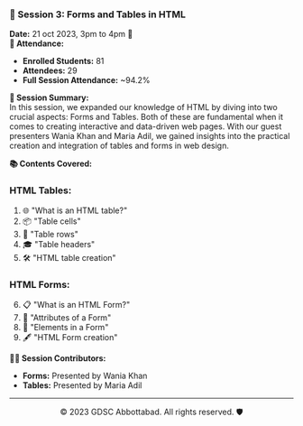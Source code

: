 ### 📅 Session 3: Forms and Tables in HTML
**Date:** 21 oct 2023, 3pm to 4pm  📌  
**👥 Attendance:**  
- **Enrolled Students:** 81  
- **Attendees:** 29  
- **Full Session Attendance:** ~94.2%  

**📜 Session Summary:**  
In this session, we expanded our knowledge of HTML by diving into two crucial aspects: Forms and Tables. Both of these are fundamental when it comes to creating interactive and data-driven web pages. With our guest presenters Wania Khan and Maria Adil, we gained insights into the practical creation and integration of tables and forms in web design.

**📚 Contents Covered:**  

### HTML Tables:
1. 🌐 "What is an HTML table?"
2. 📦 "Table cells"
3. 🧐 "Table rows"
4. 🎓 "Table headers"
5. 🛠️ "HTML table creation"

### HTML Forms:
6. 📋 "What is an HTML Form?"
7. 📝 "Attributes of a Form"
8. 📌 "Elements in a Form"
9. 🖋️ "HTML Form creation"

**👩‍🏫 Session Contributors:**
- **Forms:** Presented by Wania Khan
- **Tables:** Presented by Maria Adil

---

<p align="center">
    &copy; 2023 GDSC Abbottabad. All rights reserved. 🛡️
</p>
